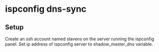 # ispconfig dns-sync
## Setup

Create an ssh account named slavens on the server running the ispconfig panel.
Set ip address of ispconfig server to shadow_master_dns variable.
